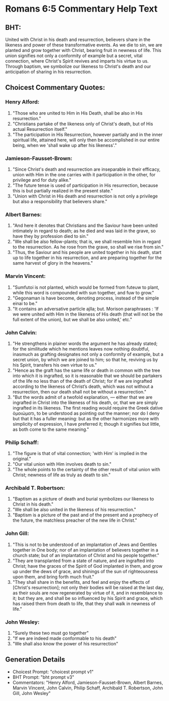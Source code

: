 # Romans 6:5 Commentary Help Text

## BHT:
United with Christ in his death and resurrection, believers share in the likeness and power of these transformative events. As we die to sin, we are planted and grow together with Christ, bearing fruit in newness of life. This union signifies not only a conformity of example but a secret, vital connection, where Christ's Spirit revives and imparts his virtue to us. Through baptism, we symbolize our likeness to Christ's death and our anticipation of sharing in his resurrection.

## Choicest Commentary Quotes:
### Henry Alford:
1. "Those who are united to Him in His Death, shall be also in His resurrection."
2. "Christians partake of the likeness only of Christ's death, but of His actual Resurrection itself."
3. "The participation in His Resurrection, however partially and in the inner spiritual life, attained here, will only then be accomplished in our entire being, when we 'shall wake up after his likeness'."

### Jamieson-Fausset-Brown:
1. "Since Christ's death and resurrection are inseparable in their efficacy, union with Him in the one carries with it participation in the other, for privilege and for duty alike."
2. "The future tense is used of participation in His resurrection, because this is but partially realized in the present state."
3. "Union with Christ in His death and resurrection is not only a privilege but also a responsibility that believers share."

### Albert Barnes:
1. "And here it denotes that Christians and the Saviour have been united intimately in regard to death; as he died and was laid in the grave, so have they by profession died to sin."
2. "We shall be also fellow-plants; that is, we shall resemble him in regard to the resurrection. As he rose from the grave, so shall we rise from sin."
3. "Thus, the Saviour and his people are united together in his death, start up to life together in his resurrection, and are preparing together for the same harvest of glory in the heavens."

### Marvin Vincent:
1. "Sumfutoi is not planted, which would be formed from futeuw to plant, while this word is compounded with sun together, and fuw to grow." 
2. "Gegonaman is have become, denoting process, instead of the simple einai to be."
3. "It contains an adversative particle ajlla; but. Morison paraphrases : 'If we were united with Him in the likeness of His death (that will not be the full extent of the union), but we shall be also united,' etc."

### John Calvin:
1. "He strengthens in plainer words the argument he has already stated; for the similitude which he mentions leaves now nothing doubtful, inasmuch as grafting designates not only a conformity of example, but a secret union, by which we are joined to him; so that he, reviving us by his Spirit, transfers his own virtue to us."
2. "Hence as the graft has the same life or death in common with the tree into which it is ingrafted, so it is reasonable that we should be partakers of the life no less than of the death of Christ; for if we are ingrafted according to the likeness of Christ’s death, which was not without a resurrection, then our death shall not be without a resurrection."
3. "But the words admit of a twofold explanation, — either that we are ingrafted in Christ into the likeness of his death, or, that we are simply ingrafted in its likeness. The first reading would require the Greek dative ὁμοιώματι, to be understood as pointing out the manner; nor do I deny but that it has a fuller meaning: but as the other harmonizes more with simplicity of expression, I have preferred it; though it signifies but little, as both come to the same meaning."

### Philip Schaff:
1. "The figure is that of vital connection; 'with Him' is implied in the original."
2. "Our vital union with Him involves death to sin."
3. "The whole points to the certainty of the other result of vital union with Christ; newness of life as truly as death to sin."

### Archibald T. Robertson:
1. "Baptism as a picture of death and burial symbolizes our likeness to Christ in his death."
2. "We shall be also united in the likeness of his resurrection."
3. "Baptism is a picture of the past and of the present and a prophecy of the future, the matchless preacher of the new life in Christ."

### John Gill:
1. "This is not to be understood of an implantation of Jews and Gentiles together in One body; nor of an implantation of believers together in a church state; but of an implantation of Christ and his people together."
2. "They are transplanted from a state of nature, and are ingrafted into Christ; have the graces of the Spirit of God implanted in them, and grow up under the dews of grace, and shinings of the sun of righteousness upon them, and bring forth much fruit."
3. "They shall share in the benefits, and feel and enjoy the effects of [Christ's resurrection]; not only their bodies will be raised at the last day, as their souls are now regenerated by virtue of it, and in resemblance to it; but they are, and shall be so influenced by his Spirit and grace, which has raised them from death to life, that they shall walk in newness of life."

### John Wesley:
1. "Surely these two must go together"
2. "If we are indeed made conformable to his death"
3. "We shall also know the power of his resurrection"


## Generation Details
- Choicest Prompt: "choicest prompt v1"
- BHT Prompt: "bht prompt v3"
- Commentators: "Henry Alford, Jamieson-Fausset-Brown, Albert Barnes, Marvin Vincent, John Calvin, Philip Schaff, Archibald T. Robertson, John Gill, John Wesley"
